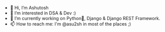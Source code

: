- 👋 Hi, I’m Ashutosh
- 👀 I’m interested in DSA & Dev :)
- 🌱 I’m currently working on Python🐍, Django & Django REST Framework.
- 📫 How to reach me: I'm @asu2sh in most of the places ;)

